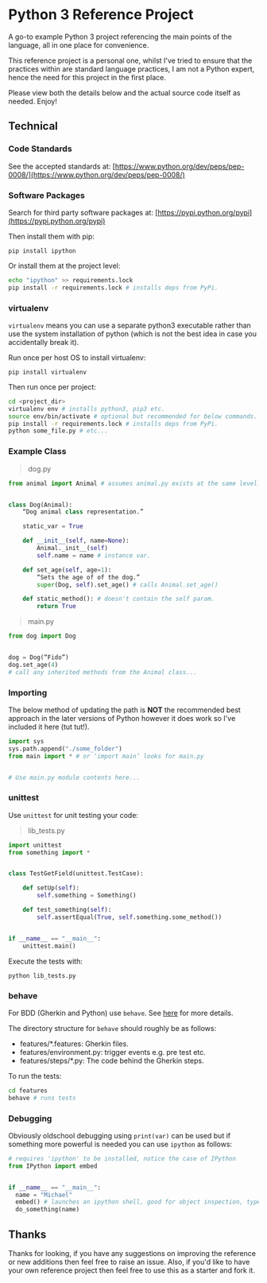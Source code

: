 # Python 3 Reference Project

A go-to example Python 3 project referencing the main points of the language, all in one place for convenience.

This reference project is a personal one, whilst I've tried to ensure that the practices within are standard language practices, I am not a Python expert, hence the need for this project in the first place.

Please view both the details below and the actual source code itself as needed. Enjoy!

## Technical

### Code Standards

See the accepted standards at:
[https://www.python.org/dev/peps/pep-0008/](https://www.python.org/dev/peps/pep-0008/)

### Software Packages

Search for third party software packages at:
[https://pypi.python.org/pypi](https://pypi.python.org/pypi)

Then install them with pip:

`pip install ipython`

Or install them at the project level:

```bash
echo "ipython" >> requirements.lock
pip install -r requirements.lock # installs deps from PyPi.
```

### virtualenv

`virtualenv` means you can use a separate python3 executable rather than use the system installation of python (which is not the best idea in case you accidentally break it).

Run once per host OS to install virtualenv:

`pip install virtualenv`

Then run once per project:

```bash
cd <project_dir>
virtualenv env # installs python3, pip3 etc.
source env/bin/activate # optional but recommended for below commands.
pip install -r requirements.lock # installs deps from PyPi.
python some_file.py # etc...
```

### Example Class

> dog.py

```python
from animal import Animal # assumes animal.py exists at the same level.


class Dog(Animal):
	“Dog animal class representation.”

	static_var = True

	def __init__(self, name=None):
		Animal._init__(self)
		self.name = name # instance var.

	def set_age(self, age=1):
		“Sets the age of of the dog.”
		super(Dog, self).set_age() # calls Animal.set_age()

	def static_method(): # doesn't contain the self param.
		return True
```

> main.py

```python
from dog import Dog


dog = Dog(“Fido”)
dog.set_age(4)
# call any inherited methods from the Animal class...
```

### Importing

The below method of updating the path is **NOT** the recommended best approach in the later versions of Python however it does work so I've included it here (tut tut!).

```python
import sys
sys.path.append("./some_folder")
from main import * # or ‘import main’ looks for main.py


# Use main.py module contents here...
```

### unittest

Use `unittest` for unit testing your code:

> lib_tests.py

```python
import unittest
from something import *


class TestGetField(unittest.TestCase):

    def setUp(self):
        self.something = Something()

    def test_something(self):
        self.assertEqual(True, self.something.some_method())


if __name__ == "__main__":
    unittest.main()
```

Execute the tests with:

`python lib_tests.py`

### behave

For BDD (Gherkin and Python) use `behave`. See [here](https://pythonhosted.org/behave/tutorial.html) for more details.

The directory structure for `behave` should roughly be as follows:

- features/*.features: Gherkin files.
- features/environment.py: trigger events e.g. pre test etc.
- features/steps/*.py: The code behind the Gherkin steps.

To run the tests:

```bash
cd features
behave # runs tests
```

### Debugging

Obviously oldschool debugging using `print(var)` can be used but if something more powerful is needed you can use `ipython` as follows:

```python
# requires 'ipython' to be installed, notice the case of IPython
from IPython import embed


if __name__ == "__main__":
  name = "Michael"
  embed() # launches an ipython shell, good for object inspection, type 'exit' to continue running the program
  do_something(name)
```

## Thanks

Thanks for looking, if you have any suggestions on improving the reference or new additions then feel free to raise an issue.  Also, if you'd like to have your own reference project then feel free to use this as a starter and fork it.
